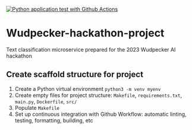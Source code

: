 [![Python application test with Github Actions](https://github.com/Corgi239/Wudpecker-hackathon-project/actions/workflows/devops.yml/badge.svg)](https://github.com/Corgi239/Wudpecker-hackathon-project/actions/workflows/devops.yml)

# Wudpecker-hackathon-project
Text classification microservice prepared for the 2023 Wudpecker AI hackathon

## Create scaffold structure for project

1. Create a Python virtual environment `python3 -m venv myenv`
2. Create empty files for project structure: `Makefile`, `requirements.txt`, `main.py`, `Dockerfile`, `src/`
3. Populate `Makefile`
4. Set up continuous integration with Github Workflow: automatic linting, testing, formatting, building, etc
